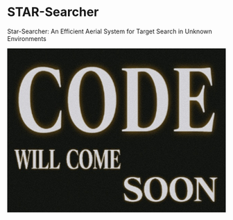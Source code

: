 # STAR-Searcher
Star-Searcher: An Efficient Aerial System for Target Search in Unknown Environments

![](./img/cover.jpg)

